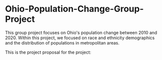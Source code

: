 # Ohio-Population-Change-Group-Project

This group project focuses on Ohio's population change between 2010 and 2020. Within this project, we focused on race and ethnicity demographics and the distribution of populations in metropolitan areas. 

This is the project proposal for the project:
